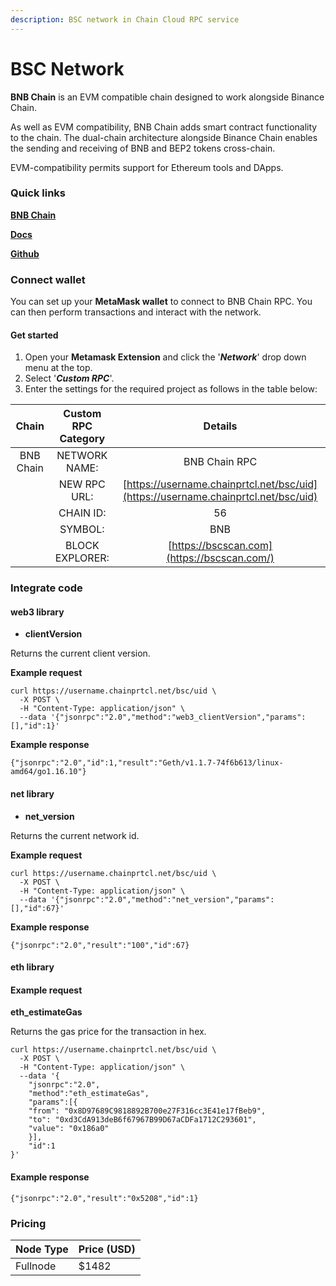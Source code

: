```yaml
---
description: BSC network in Chain Cloud RPC service
---
```


# BSC Network

**BNB Chain** is an EVM compatible chain designed to work alongside Binance Chain.

As well as EVM compatibility, BNB Chain adds smart contract functionality to the chain. The dual-chain architecture alongside Binance Chain enables the sending and receiving of BNB and BEP2 tokens cross-chain.

EVM-compatibility permits support for Ethereum tools and DApps.

### Quick links

[**BNB Chain**](https://www.binance.org/en/smartChain)

[**Docs**](https://docs.binance.org/smart-chain/guides/bsc-intro.html)

[**Github**](https://github.com/bnb-chain)

### Connect wallet

You can set up your **MetaMask wallet** to connect to BNB Chain RPC. You can then perform transactions and interact with the network.

#### Get started

1. Open your **Metamask Extension** and click the '_**Network**_' drop down menu at the top.
2. Select '_**Custom RPC**_'.
3. Enter the settings for the required project as follows in the table below:

|   Chain   | Custom RPC Category |                                                        Details                                                         |
| :-------: | :-----------------: | :--------------------------------------------------------------------------------------------------------------------: |
| BNB Chain |    NETWORK NAME:    |                                                     BNB Chain RPC                                                      |
|           |    NEW RPC URL:     | [https://username.chainprtcl.net/bsc/uid](https://username.chainprtcl.net/bsc/uid)                                     |
|           |      CHAIN ID:      |                                                           56                                                           |
|           |       SYMBOL:       |                                                          BNB                                                           |
|           |   BLOCK EXPLORER:   |                                      [https://bscscan.com](https://bscscan.com/)                                       |

### Integrate code

#### web3 library

* **clientVersion**

Returns the current client version.

**Example request**

```
curl https://username.chainprtcl.net/bsc/uid \
  -X POST \
  -H "Content-Type: application/json" \
  --data '{"jsonrpc":"2.0","method":"web3_clientVersion","params":[],"id":1}'
```

**Example response**

```
{"jsonrpc":"2.0","id":1,"result":"Geth/v1.1.7-74f6b613/linux-amd64/go1.16.10"}
```

#### net library

* **net\_version**

Returns the current network id.

**Example request**

```
curl https://username.chainprtcl.net/bsc/uid \
  -X POST \
  -H "Content-Type: application/json" \
  --data '{"jsonrpc":"2.0","method":"net_version","params":[],"id":67}'
```

**Example response**

```
{"jsonrpc":"2.0","result":"100","id":67}
```

#### eth library

#### Example request

**eth\_estimateGas**

Returns the gas price for the transaction in hex.

```
curl https://username.chainprtcl.net/bsc/uid \
  -X POST \
  -H "Content-Type: application/json" \
  --data '{
    "jsonrpc":"2.0",
    "method":"eth_estimateGas",
    "params":[{
    "from": "0x8D97689C9818892B700e27F316cc3E41e17fBeb9",
    "to": "0xd3CdA913deB6f67967B99D67aCDFa1712C293601",
    "value": "0x186a0"
    }],
    "id":1
}'
```

#### Example response

```
{"jsonrpc":"2.0","result":"0x5208","id":1}
```

### Pricing

| Node Type             | Price (USD)          |
| --------------------- | ---------------------|
| Fullnode              | $1482                |